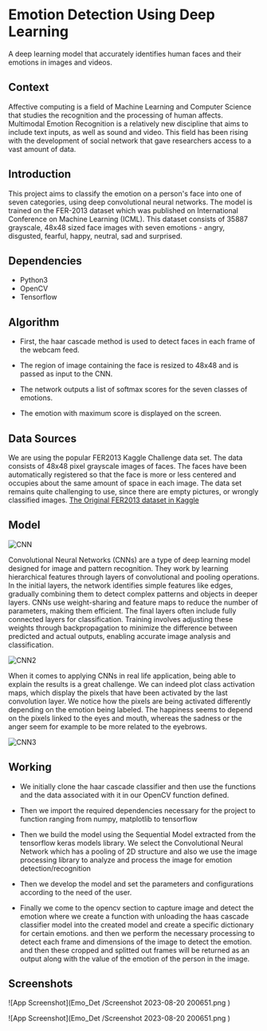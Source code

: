 
# Emotion Detection Using Deep Learning

A deep learning model that accurately identifies human faces and their emotions in images and videos.


## Context
Affective computing is a field of Machine Learning and Computer Science that studies the recognition and the processing of human affects. Multimodal Emotion Recognition is a relatively new discipline that aims to include text inputs, as well as sound and video. This field has been rising with the development of social network that gave researchers access to a vast amount of data.
## Introduction

This project aims to classify the emotion on a person's face into one of seven categories, using deep convolutional neural networks. The model is trained on the FER-2013 dataset which was published on International Conference on Machine Learning (ICML). This dataset consists of 35887 grayscale, 48x48 sized face images with seven emotions - angry, disgusted, fearful, happy, neutral, sad and surprised.
## Dependencies

* Python3
* OpenCV
* Tensorflow


## Algorithm

* First, the haar cascade method is used to detect faces in each frame of the webcam feed.

* The region of image containing the face is resized to 48x48 and is passed as input to the CNN.

* The network outputs a list of softmax scores for the seven classes of emotions.

* The emotion with maximum score is displayed on the screen.
## Data Sources

We are using the popular FER2013 Kaggle Challenge data set. The data consists of 48x48 pixel grayscale images of faces. The faces have been automatically registered so that the face is more or less centered and occupies about the same amount of space in each image. The data set remains quite challenging to use, since there are empty pictures, or wrongly classified images.
[The Original FER2013 dataset in Kaggle](https://www.kaggle.com/datasets/deadskull7/fer2013)
## Model

![CNN](https://lh3.googleusercontent.com/yrHzday2CwSYLkXf9yKSoH-BpjqnnAuyiMvPAS5yS3-lFnl5jwkR6FoT_v2Vbi14s414fJSORuGLRQbHyYp6dtHDItRcSQnRWcd1JRGbZC5VlGTvH80gFZrHw8qg2Tx7ca2HYKFc)

Convolutional Neural Networks (CNNs) are a type of deep learning model designed for image and pattern recognition. They work by learning hierarchical features through layers of convolutional and pooling operations. In the initial layers, the network identifies simple features like edges, gradually combining them to detect complex patterns and objects in deeper layers. CNNs use weight-sharing and feature maps to reduce the number of parameters, making them efficient. The final layers often include fully connected layers for classification. Training involves adjusting these weights through backpropagation to minimize the difference between predicted and actual outputs, enabling accurate image analysis and classification.

![CNN2](https://github.com/maelfabien/Multimodal-Emotion-Recognition/blob/master/00-Presentation/Images/video_pipeline2.png?raw=true)

When it comes to applying CNNs in real life application, being able to explain the results is a great challenge. We can indeed plot class activation maps, which display the pixels that have been activated by the last convolution layer. We notice how the pixels are being activated differently depending on the emotion being labeled. The happiness seems to depend on the pixels linked to the eyes and mouth, whereas the sadness or the anger seem for example to be more related to the eyebrows.

![CNN3](https://github.com/maelfabien/Multimodal-Emotion-Recognition/raw/master/00-Presentation/Images/light.png)
## Working

* We initially clone the haar cascade classifier and then use the functions and the data associated with it in our OpenCV function defined.

* Then we import the required dependencies necessary for the project to function ranging from numpy, matplotlib to tensorflow

* Then we build the model using the Sequential Model extracted from the tensorflow keras models library. We select the Convolutional Neural Network which has a pooling of 2D structure and also we use the image processing library to analyze and process the image for emotion detection/recognition

* Then we develop the model and set the parameters and configurations according to the need of the user.

* Finally we come to the opencv section to capture image and detect the emotion where we create a function with unloading the haas cascade classifier model into the created model and create a specific dictionary for certain emotions. and then we perform the necessary processing to detect each frame and dimensions of the image to detect the emotion. and then these cropped and splitted out frames will be returned as an output along with the value of the emotion of the person in the image.


## Screenshots

![App Screenshot](Emo_Det
/Screenshot 2023-08-20 200651.png
)

![App Screenshot](Emo_Det
/Screenshot 2023-08-20 200651.png
)




